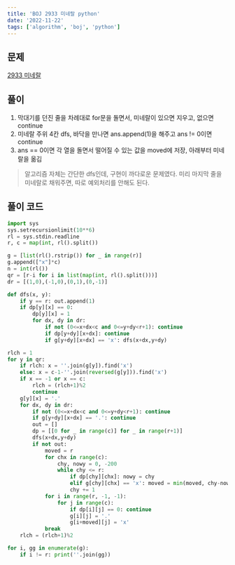 ```yaml
---
title: 'BOJ 2933 미네랄 python'
date: '2022-11-22'
tags: ['algorithm', 'boj', 'python']
---
```




  

## 문제
[2933 미네랄](https://www.acmicpc.net/problem/2933)

## 풀이
  1. 막대기를 던진 줄을 차례대로 for문을 돌면서, 미네랄이 있으면 지우고, 없으면 continue
  2. 미네랄 주위 4칸 dfs, 바닥을 만나면 ans.append(1)을 해주고 ans != 0이면 continue
  3. ans == 0이면 각 열을 돌면서 떨어질 수 있는 값을 moved에 저장, 아래부터 미네랄을 옮김


 > 알고리즘 자체는 간단한 dfs인데, 구현이 까다로운 문제였다. 미리 마지막 줄을 미네랄로 채워주면, 따로 예외처리를 안해도 된다.

## 풀이 코드
```python
import sys
sys.setrecursionlimit(10**6)
rl = sys.stdin.readline
r, c = map(int, rl().split())

g = [list(rl().rstrip()) for _ in range(r)]
g.append(["x"]*c)
n = int(rl())
qr = [r-i for i in list(map(int, rl().split()))]
dr = [(1,0),(-1,0),(0,1),(0,-1)]

def dfs(x, y):
    if y == r: out.append(1)
    if dp[y][x] == 0:
        dp[y][x] = 1
        for dx, dy in dr:
            if not (0<=x+dx<c and 0<=y+dy<r+1): continue
            if dp[y+dy][x+dx]: continue
            if g[y+dy][x+dx] == 'x': dfs(x+dx,y+dy)

rlch = 1
for y in qr:
    if rlch: x = ''.join(g[y]).find('x')
    else: x = c-1-''.join(reversed(g[y])).find('x')
    if x == -1 or x == c:
        rlch = (rlch+1)%2
        continue
    g[y][x] = '.'
    for dx, dy in dr:
        if not (0<=x+dx<c and 0<=y+dy<r+1): continue
        if g[y+dy][x+dx] == '.': continue
        out = []
        dp = [[0 for _ in range(c)] for _ in range(r+1)]
        dfs(x+dx,y+dy)
        if not out:
            moved = r
            for chx in range(c):
                chy, nowy = 0, -200
                while chy <= r:
                    if dp[chy][chx]: nowy = chy
                    elif g[chy][chx] == 'x': moved = min(moved, chy-nowy-1) 
                    chy += 1
            for i in range(r, -1, -1):
                for j in range(c):
                    if dp[i][j] == 0: continue
                    g[i][j] = '.'
                    g[i+moved][j] = 'x'
            break
    rlch = (rlch+1)%2

for i, gg in enumerate(g):
    if i != r: print(''.join(gg))
```
